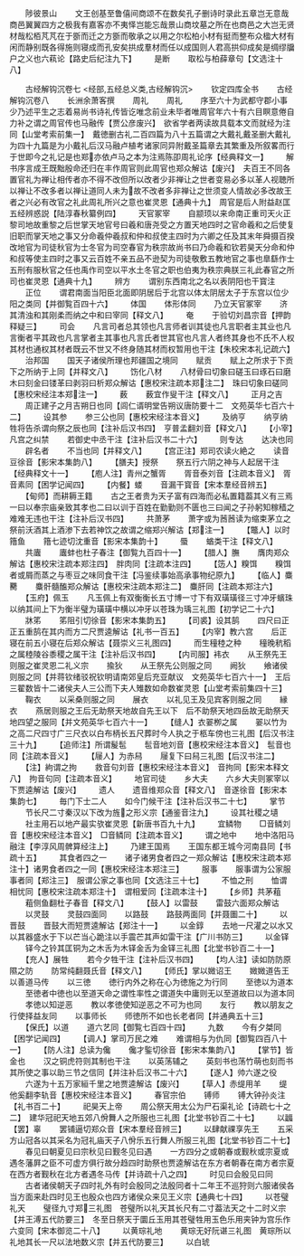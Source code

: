 <!-- { "loadSidebar": true } -->
　　陟彼景山
　　文王创基至鲁僖间商颂不在数矣孔子删诗时录此五章岂无意哉商邑翼翼四方之极我有嘉客亦不夷怿岂能忘哉景山商坟墓之所在也商邑之大岂无贤材哉松栢芃芃在于斵而迁之方斵而敬承之以用之尔松柏小材有挺而整布众楹大材有闲而静别既各得施则寝成而孔安矣拱成羣材而任以成国则人君高拱仰成矣是绸缪牖户之义也六萟论【路史后纪注九下】
　　是断
　　取松与柏薛章句【文选注十八】

　　古经解钩沉卷七
<经部,五经总义类,古经解钩沉>
　　钦定四库全书
　　古经解钩沉卷八
　　长洲余萧客撰
　　周礼
　　周礼
　　序至六十为武都守郡小事少乃述平生之志着易尚书诗礼传皆讫唯念前业未毕者唯周官年六十有六目瞑意倦自力补之谓之周官传也马融传【贾公彦废兴】　欲省学者两读故具载本文而就经为注同【山堂考索前集一】　戴徳删古礼二百四篇为八十五篇谓之大戴礼戴圣删大戴礼为四十九篇是为小戴礼后汉马融卢植考诸家同异附戴圣篇章去其繁重及所叙畧而行于世即今之礼记是也郑亦依卢马之本为注焉陈卲周礼论序【经典释文一】
　　解书序言成王既黜殷命还归在丰作周官则此周官也郑众解诂【废兴】　夫百王不同各置官礼为禅让相传者亦不得不改但所以改者少非禅让之世者变易必多以革人视聴所以禅让不改多者以禅让道同人未为故不改者多非禅让之世须变人情故必多改故王者之兴必有改官之礼此周礼所兴之意也崔灵恩【通典十九】　周官是后人附益赵匡五经辨惑説【陆淳春秋纂例四】
　　天官冢宰
　　自颛顼以来命南正重司天火正黎司地故重黎之后世掌天地官号曰羲和唐尧受之方置天地四时之官命羲和之后使复旧职而掌天地之事又分命羲仲羲叔和仲和叔使主四时为六卿之任及其末年舜摄百揆改地官为司徒秋官为士冬官为司空春官为秩宗故尚书曰乃命羲和钦若昊天分命和仲和叔等使主四时之事又云百姓不亲五品不逊契为司徒敬敷五教地官之事也臯繇作士五刑有服秋官之任也禹作司空以平水土冬官之职也伯夷为秩宗典朕三礼此春官之所司也崔灵恩【通典十九】
　　辨方
　　谓别东西南北之名以表阴阳也干寳注
　　正位
　　谓君南面当阳臣北面即阴居后于北宫以体太阴居太子于东宫以位少阳之类同【并御覧百四十六】
　　体国
　　体形体同
　　乃立天官冢宰
　　济其清浊和其刚柔而纳之中和曰宰同【释文八】
　　奄
　　于验切刘昌宗音【押韵释疑三】
　　司会
　　凡言司者总其领也凡言师者训其徒也凡言职者主其业也凡言衡者平其政也凡言掌者主其事也凡言氏者世其官也凡言人者终其身也不氏不人权其材也通权其材者既云不世又不终身随其材而权暂用也干注【朱校宋本礼记疏六】
　　治邦国
　　国天子诸侯所理也邦疆国之境同
　　赋贡
　　赋上之所求于下贡下之所纳于上同【并释文八】
　　饬化八材
　　八材骨曰切象曰磋玉曰琢石曰磨木曰刻金曰镂革曰剥羽曰析郑众解诂【惠校宋注疏本郑注二】　珠曰切象曰磋同【惠校宋经注本郑注一】
　　薮
　　薮宜作叟干注【释文八】
　　正月之吉
　　周正建子之月吉朔日也同【闾仁谞明堂告朔议唐防要十二　文苑英华七百六十二】
　　设其参
　　参三公也同【惠校宋经注本音义】
　　及纳亨
　　纳亨纳牲将告杀谓向祭之辰也同【注补后汉书四】　亨普孟翻刘音【释文八】
　　【小宰】凡宫之纠禁
　　若御史中丞干注【注补后汉书二十六】
　　则专达
　　达决也同
　　辟名者
　　不当也同【并释文八】
　　【宫正注】郑司农读火絶之
　　读音豆徐音【影宋本集韵八】
　　【膳夫】授祭
　　祭五行六阴之神与人起居干注【经典释文十一】
　　【庖人注】青州之蟹胥
　　胥音泰刘音【注疏本音义】　胥音素同【困学记闻四】
　　【内餐】蝼
　　音漏干寳音【宋本羣经音辨五】
　　【甸师】而耕耨王籍
　　古之王者贵为天子富有四海而必私置籍葢其义有三焉一曰以奉宗庙亲致其孝也二曰以训于百姓在勤勤则不匮也三曰闻之子孙躬知稼穑之难难无违也干注【注补后汉书四】
　　共萧茅
　　萧字或为莤莤读为缩束茅立之祭前沃酒其上酒渗下去若神饮之故谓之缩郑兴解诂【郑注一】
　　【鼈人】以时簎鱼
　　簎七迹切沈重音【影宋本集韵十】
　　蜃
　　蝤类干注【释文八】
　　共蠯
　　蠯蚌也杜子春注【御覧九百四十一】
　　【腊人】膴
　　膺肉郑众解诂【惠校宋注疏本郑注四】　胖肉同【注疏本注四】
　　【笾人】糗饵
　　糗饵者或屑而蒸之与枣豆之味同食干注【冯鉴续事始高承事物纪原九】
　　【临人】麋臡
　　麋骭髓醢郑众解诂【惠校宋注疏本郑注二】　麋肝同【注疏本郑注六】
　　【玉府】佩玉
　　凡玉佩上有双衡衡长五寸博一寸下有双璜璜径三寸冲牙蠙珠以纳其间上下为衡半璧为璜璜中横以冲牙以苍珠为瑀三礼图【初学记二十六】
　　牀笫
　　笫阻引切徐音【影宋本集韵五】
　　【司裘】设其鹄
　　四尺曰正正五重鹄在其内而方二尺贾逵解诂【礼书一百五】
　　【内宰】教六宫
　　后正寝在前五小寝在后郑众解诂【聂崇义三礼图四】
　　而生穜稑之种
　　穜晚秔稻之属稑陵谷黍稷之属干注【注补后汉书四】
　　【内司服】袆衣
　　从王祭先王则服之崔灵恩二礼义宗
　　揄狄
　　从王祭先公则服之同
　　阙狄
　　飨诸侯则服之同【并蒋钦绪驳祝钦明请南郊皇后充亚献议　文苑英华七百六十一】　王后三翟数皆十二诸侯夫人三公而下夫人雉数如命数崔灵恩【山堂考索前集四十三】
　　鞠衣
　　以采桑则服之同
　　展衣
　　以礼见王及见宾客则服之同
　　縁衣
　　燕居则服之王后无助祭天地故自先王以下　后不助祭天地四岳故无助祭天地四望之服同【并文苑英华七百六十一】
　　【缝人】衣翣栁之属
　　翣以竹为之高二尺四寸广三尺衣以白布柄长五尺葬时今人执之于柩车傍也三礼图【后汉书注三十九】
　　【追师注】所谓髲髢
　　髢音地刘音【惠校宋经注本音义】　髢音也同【注疏本音义】
　　【屦人】为赤舄
　　屦复下曰舄三礼图【后汉书注二】
　　【注】絇谓之拘
　　救音句刘音【惠校宋经注本音义】　音拘同【影宋本释文八】　拘音句同【注疏本音义】
　　地官司徒
　　乡大夫
　　六乡大夫则冢宰以下贾逵解诂【废兴】
　　遗人
　　遗音维郑众音【释文八】　音遂徐音【影宋本集韵七】
　　毎门下士二人
　　如今门候干注【注补后汉书二十七】
　　掌节
　　节长尺二寸秦汉以下改为旌之形义宗【通鉴音注九】
　　设其社稷之壝
　　社主用石以地产最实欤崔灵恩【新唐书百九十九】
　　宜鳞物
　　□音鳞刘音【惠校宋经注本音义】　□音鳞同【注疏本音义】
　　谓之地中
　　地中洛阳马融注【李淳风周髀算经注上】
　　乃建王国焉
　　王国东都王城今河南县同【书疏十五】
　　其食者四之一
　　诸子诸男食者四之一郑众解诂【惠校宋注疏本郑注十】诸男食者四之一同【惠校宋经注本郑注三】
　　服事
　　服事谓为公家服事者同【郑注三】　服谓公家之事也同【文选注三十七】
　　不恤之刑
　　恤谓相忧同【惠校宋注疏本郑注十】　谓相爱同【注疏本注十】
　　【乡师】共茅蒩
　　蒩侧鱼翻杜子春音【释文八】
　　【鼓人】以雷鼓
　　雷鼓六面郑众解诂
　　以灵鼓
　　灵鼓四面同
　　以路鼓
　　路鼓两面同【并聂圗二十】
　　以晋鼓
　　晋鼓大而短贾逵解诂【郑注十一】
　　以金錞
　　去地一尺灌之以水又以其器盛水于下以芒当心跪注以手震芒其声如雷干注【广川书防三】
　　以金铎
　　铎今之铃其匡铜为之木舌为木铎金舌为金铎三礼图【北堂书钞百二十一】
　　【充人】展牲
　　若今夕牲干注【注补后汉书四】
　　【均人注】读如防防原隰之防
　　防常纯翻聂氏音【释文八】
　　【师氏】掌以媺诏王
　　媺媺道告王以善道马传
　　以三徳
　　徳行内外之称在心为徳施之为行同
　　至徳以为道本
　　至徳者中徳也以至道天命之谓性率性之谓道失中庸则无以至道故曰以为道本同
　　孝徳以知逆恶
　　教以孝徳使知逆恶之不可为也同
　　友行
　　教以朋友之行使择益友同
　　以事师长
　　师徳所不如也长老者同【并通典五十三】
　　【保氏】以道
　　道六艺同【御覧七百四十四】
　　九数
　　今有夕桀同【困学记闻四】
　　【调人】掌司万民之难
　　难谓相与为仇同【御覧四百八十一】
　　【防人注】总读为儳
　　儳才鍳切徐音【影宋本集韵八】
　　【掌节】皆金也
　　汉之铜虎符则其制也干注
　　以英荡辅之
　　英刻书也荡竹萌也刻而书其所使之事以助三节之信同【并注补后汉书二十六】
　　【遂人】帅六遂之役
　　六遂为十五万家絙千里之地贾逵解诂【废兴】
　　【草人】赤缇用羊
　　缇他奚翻李轨音【惠校宋经注本音义】
　　春官宗伯
　　镈师
　　镈大钟孙炎注【礼书百二十】
　　祀昊天上帝
　　周公祭天用太公为尸石渠礼论【诗疏七十之二】　建华冠祀天地五郊八佾舞人之所服也三礼图【北堂书钞百二十七】
　　以疈【罢】辜
　　罢铺逼切郑众音【宋本羣经音辨三】
　　以肆献祼享先王
　　五采方山冠各以其采名为冠礼庙天子八佾乐五行舞人所服三礼图【北堂书钞百二十七】
　　春见曰朝夏见曰宗秋见曰觐冬见曰遇
　　一方四分之或朝春或觐秋或宗夏或遇冬藩屛之臣不可虚方俱行故分趋四时助祭也贾逵解诂在东方者朝春在南方者宗夏在西方者觐秋在北方者遇冬马传【并诗疏十八之四】
　　时见曰会殷见曰同
　　古者诸侯朝天子四时礼外有时会殷同之法殷同者十二年王不巡狩则六服诸侯各当方面来赴四时见王也殷众也四方诸侯众来见王义宗【通典七十四】
　　以苍璧礼天
　　璧径九寸郑三礼图　苍璧所以礼天其长尺有二寸葢法天之十二时义宗【并王溥五代防要三】　冬至日祭天于圜丘玉用其苍璧牲用玉色乐用夹钟为宫乐作六变同【宋本御览二十八】
　　以黄琮礼地
　　黄琮无好阮谌三礼图　黄琮所以礼地其长一尺以法地数义宗【并五代防要三】
　　以白琥
